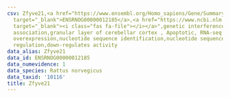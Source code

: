 ```yaml
---
csv: Zfyve21,<a href="https://www.ensembl.org/Homo_sapiens/Gene/Summary?db=core;g=ENSRNOG00000012185"
  target="_blank">ENSRNOG00000012185</a>,<a href="https://www.ncbi.nlm.nih.gov/pubmed/30467350"
  target="_blank"><i class="fas fa-file"></i></a>",genetic interference,functional
  association,granular layer of cerebellar cortex , Apoptotic, RNA-seq assay, hsf-1
  overexpression,nucleotide sequence identification,nucleotide sequence identification,transcriptional
  regulation,down-regulates activity
data_alias: Zfyve21
data_id: ENSRNOG00000012185
data_numevidence: 1
data_species: Rattus norvegicus
data_taxid: '10116'
title: Zfyve21
---
```

